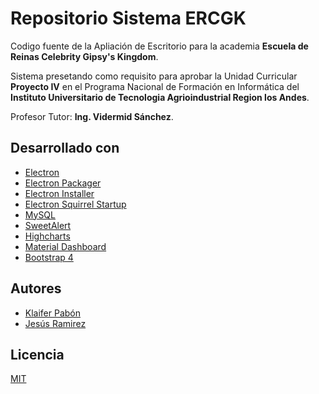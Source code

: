 # Repositorio Sistema ERCGK

Codigo fuente de la Apliación de Escritorio para la academia **Escuela de Reinas Celebrity Gipsy's Kingdom**.

Sistema presetando como requisito para aprobar la Unidad Curricular **Proyecto IV** en el Programa Nacional de Formación en Informática del **Instituto Universitario de Tecnologia Agrioindustrial Region los Andes**.

Profesor Tutor: **Ing. Vidermid Sánchez**.

## Desarrollado con

* [Electron](https://electronjs.org/)
* [Electron Packager](https://github.com/electron/electron-packager)
* [Electron Installer](electron-winstaller)
* [Electron Squirrel Startup](https://github.com/mongodb-js/electron-squirrel-startup)
* [MySQL](https://www.npmjs.com/package/mysql)
* [SweetAlert](https://sweetalert2.github.io/)
* [Highcharts](https://www.highcharts.com/)
* [Material Dashboard](https://www.creative-tim.com/product/material-dashboard)
* [Bootstrap 4](https://getbootstrap.com/)

## Autores

* [Klaifer Pabón](https://github.com/JohaP22)
* [Jesús Ramirez](https://github.com/zJesusJavier)

## Licencia

[MIT](https://choosealicense.com/licenses/mit/)